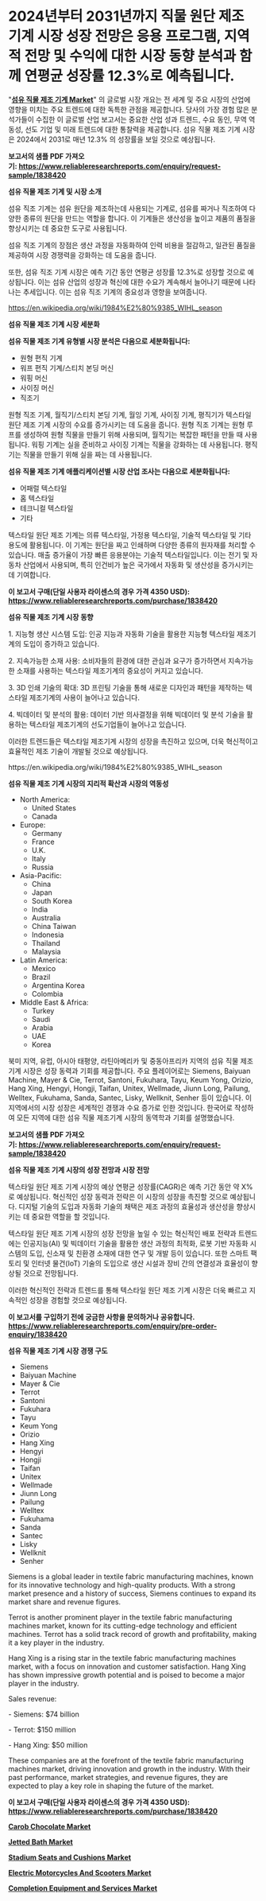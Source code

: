<p><h1>2024년부터 2031년까지 직물 원단 제조 기계 시장 성장 전망은 응용 프로그램, 지역적 전망 및 수익에 대한 시장 동향 분석과 함께 연평균 성장률 12.3%로 예측됩니다.</h1></p><p>"<strong><a href="https://www.reliableresearchreports.com/textile-fabric-manufacturing-machines-r1838420">섬유 직물 제조 기계 Market</a></strong>" 의 글로벌 시장 개요는 전 세계 및 주요 시장의 산업에 영향을 미치는 주요 트렌드에 대한 독특한 관점을 제공합니다. 당사의 가장 경험 많은 분석가들이 수집한 이 글로벌 산업 보고서는 중요한 산업 성과 트렌드, 수요 동인, 무역 역동성, 선도 기업 및 미래 트렌드에 대한 통찰력을 제공합니다. 섬유 직물 제조 기계 시장은 2024에서 2031로 매년 12.3% 의 성장률을 보일 것으로 예상됩니다.</p>
<p><strong>보고서의 샘플 PDF 가져오기:&nbsp;<a href="https://www.reliableresearchreports.com/enquiry/request-sample/1838420">https://www.reliableresearchreports.com/enquiry/request-sample/1838420</a></strong></p>
<p><strong>섬유 직물 제조 기계 및 시장 소개</strong></p>
<p><p>섬유 직조 기계는 섬유 원단을 제조하는데 사용되는 기계로, 섬유를 짜거나 직조하여 다양한 종류의 원단을 만드는 역할을 합니다. 이 기계들은 생산성을 높이고 제품의 품질을 향상시키는 데 중요한 도구로 사용됩니다. </p><p>섬유 직조 기계의 장점은 생산 과정을 자동화하여 인력 비용을 절감하고, 일관된 품질을 제공하여 시장 경쟁력을 강화하는 데 도움을 줍니다. </p><p>또한, 섬유 직조 기계 시장은 예측 기간 동안 연평균 성장률 12.3%로 성장할 것으로 예상됩니다. 이는 섬유 산업의 성장과 혁신에 대한 수요가 계속해서 늘어나기 때문에 나타나는 추세입니다. 이는 섬유 직조 기계의 중요성과 영향을 보여줍니다.</p></p>
<p><a href="https://en.wikipedia.org/wiki/1984%E2%80%9385_WIHL_season">https://en.wikipedia.org/wiki/1984%E2%80%9385_WIHL_season</a></p>
<p><strong>섬유 직물 제조 기계 시장 세분화</strong></p>
<p><strong>섬유 직물 제조 기계 유형별 시장 분석은 다음으로 세분화됩니다:</strong></p>
<p><ul><li>원형 편직 기계</li><li>워프 편직 기계/스티치 본딩 머신</li><li>워핑 머신</li><li>사이징 머신</li><li>직조기</li></ul></p>
<p><p>원형 직조 기계, 월직기/스티치 본딩 기계, 월잉 기계, 사이징 기계, 평직기가 텍스타일 원단 제조 기계 시장의 수요를 증가시키는 데 도움을 줍니다. 원형 직조 기계는 원형 루프를 생성하여 원형 직물을 만들기 위해 사용되며, 월직기는 복잡한 패턴을 만들 때 사용됩니다. 워핑 기계는 실을 준비하고 사이징 기계는 직물을 강화하는 데 사용됩니다. 평직기는 직물을 만들기 위해 실을 짜는 데 사용됩니다.</p></p>
<p><strong>섬유 직물 제조 기계 애플리케이션별 시장 산업 조사는 다음으로 세분화됩니다:</strong></p>
<p><ul><li>어패럴 텍스타일</li><li>홈 텍스타일</li><li>테크니컬 텍스타일</li><li>기타</li></ul></p>
<p><p>텍스타일 원단 제조 기계는 의류 텍스타일, 가정용 텍스타일, 기술적 텍스타일 및 기타 용도에 활용됩니다. 이 기계는 원단을 짜고 인쇄하며 다양한 종류의 원자재를 처리할 수 있습니다. 매출 증가율이 가장 빠른 응용분야는 기술적 텍스타일입니다. 이는 전기 및 자동차 산업에서 사용되며, 특히 인건비가 높은 국가에서 자동화 및 생산성을 증가시키는 데 기여합니다.</p></p>
<p><strong>이 보고서 구매(단일 사용자 라이센스의 경우 가격 4350 USD): <a href="https://www.reliableresearchreports.com/purchase/1838420">https://www.reliableresearchreports.com/purchase/1838420</a></strong></p>
<p><strong>섬유 직물 제조 기계 시장 동향</strong></p>
<p><p>1. 지능형 생산 시스템 도입: 인공 지능과 자동화 기술을 활용한 지능형 텍스타일 제조기계의 도입이 증가하고 있습니다.</p><p> </p><p>2. 지속가능한 소재 사용: 소비자들의 환경에 대한 관심과 요구가 증가하면서 지속가능한 소재를 사용하는 텍스타일 제조기계의 중요성이 커지고 있습니다.</p><p>3. 3D 인쇄 기술의 확대: 3D 프린팅 기술을 통해 새로운 디자인과 패턴을 제작하는 텍스타일 제조기계의 사용이 늘어나고 있습니다.</p><p>4. 빅데이터 및 분석의 활용: 데이터 기반 의사결정을 위해 빅데이터 및 분석 기술을 활용하는 텍스타일 제조기계의 선도기업들이 늘어나고 있습니다.</p><p>이러한 트렌드들은 텍스타일 제조기계 시장의 성장을 촉진하고 있으며, 더욱 혁신적이고 효율적인 제조 기술이 개발될 것으로 예상됩니다.</p></p>
<p>https://en.wikipedia.org/wiki/1984%E2%80%9385_WIHL_season</p>
<p><strong>섬유 직물 제조 기계 시장의 지리적 확산과 시장의 역동성</strong></p>
<p><ul>
    <li>
        North America:
        <ul>
            <li>United States</li>
            <li>Canada</li>
        </ul>
    </li>
    <li>
        Europe:
        <ul>
            <li>Germany</li>
            <li>France</li>
            <li>U.K.</li>
            <li>Italy</li>
            <li>Russia</li>
        </ul>
    </li>
    <li>
        Asia-Pacific:
        <ul>
            <li>China</li>
            <li>Japan</li>
            <li>South Korea</li>
            <li>India</li>
            <li>Australia</li>
            <li>China Taiwan</li>
            <li>Indonesia</li>
            <li>Thailand</li>
            <li>Malaysia</li>
        </ul>
    </li>
    <li>
        Latin America:
        <ul>
            <li>Mexico</li>
            <li>Brazil</li>
            <li>Argentina Korea</li>
            <li>Colombia</li>
        </ul>
    </li>
    <li>
        Middle East & Africa:
        <ul>
            <li>Turkey</li>
            <li>Saudi</li>
            <li>Arabia</li>
            <li>UAE</li>
            <li>Korea</li>
        </ul>
    </li>
    </ul></p>
<p><p>북미 지역, 유럽, 아시아 태평양, 라틴아메리카 및 중동아프리카 지역의 섬유 직물 제조기계 시장은 성장 동력과 기회를 제공합니다. 주요 플레이어로는 Siemens, Baiyuan Machine, Mayer & Cie, Terrot, Santoni, Fukuhara, Tayu, Keum Yong, Orizio, Hang Xing, Hengyi, Hongji, Taifan, Unitex, Wellmade, Jiunn Long, Pailung, Welltex, Fukuhama, Sanda, Santec, Lisky, Wellknit, Senher 등이 있습니다. 이 지역에서의 시장 성장은 세계적인 경쟁과 수요 증가로 인한 것입니다. 한국어로 작성하여 모든 지역에 대한 섬유 직물 제조기계 시장의 동역학과 기회를 설명했습니다.</p></p>
<p><strong>보고서의 샘플 PDF 가져오기:&nbsp;<a href="https://www.reliableresearchreports.com/enquiry/request-sample/1838420">https://www.reliableresearchreports.com/enquiry/request-sample/1838420</a></strong></p>
<p><strong>섬유 직물 제조 기계 시장의 성장 전망과 시장 전망</strong></p>
<p><p>텍스타일 원단 제조 기계 시장의 예상 연평균 성장률(CAGR)은 예측 기간 동안 약 X%로 예상됩니다. 혁신적인 성장 동력과 전략은 이 시장의 성장을 촉진할 것으로 예상됩니다. 디지털 기술의 도입과 자동화 기술의 채택은 제조 과정의 효율성과 생산성을 향상시키는 데 중요한 역할을 할 것입니다. </p><p>텍스타일 원단 제조 기계 시장의 성장 전망을 높일 수 있는 혁신적인 배포 전략과 트렌드에는 인공지능(AI) 및 빅데이터 기술을 활용한 생산 과정의 최적화, 로봇 기반 자동화 시스템의 도입, 신소재 및 친환경 소재에 대한 연구 및 개발 등이 있습니다. 또한 스마트 팩토리 및 인터넷 물건(IoT) 기술의 도입으로 생산 시설과 장비 간의 연결성과 효율성이 향상될 것으로 전망됩니다.</p><p>이러한 혁신적인 전략과 트렌드를 통해 텍스타일 원단 제조 기계 시장은 더욱 빠르고 지속적인 성장을 경험할 것으로 예상됩니다.</p></p>
<p><strong>이 보고서를 구입하기 전에 궁금한 사항을 문의하거나 공유합니다. <a href="https://www.reliableresearchreports.com/enquiry/pre-order-enquiry/1838420">https://www.reliableresearchreports.com/enquiry/pre-order-enquiry/1838420</a></strong></p>
<p><strong>섬유 직물 제조 기계 시장 경쟁 구도</strong></p>
<p><ul><li>Siemens</li><li>Baiyuan Machine</li><li>Mayer & Cie</li><li>Terrot</li><li>Santoni</li><li>Fukuhara</li><li>Tayu</li><li>Keum Yong</li><li>Orizio</li><li>Hang Xing</li><li>Hengyi</li><li>Hongji</li><li>Taifan</li><li>Unitex</li><li>Wellmade</li><li>Jiunn Long</li><li>Pailung</li><li>Welltex</li><li>Fukuhama</li><li>Sanda</li><li>Santec</li><li>Lisky</li><li>Wellknit</li><li>Senher</li></ul></p>
<p><p>Siemens is a global leader in textile fabric manufacturing machines, known for its innovative technology and high-quality products. With a strong market presence and a history of success, Siemens continues to expand its market share and revenue figures.</p><p>Terrot is another prominent player in the textile fabric manufacturing machines market, known for its cutting-edge technology and efficient machines. Terrot has a solid track record of growth and profitability, making it a key player in the industry.</p><p>Hang Xing is a rising star in the textile fabric manufacturing machines market, with a focus on innovation and customer satisfaction. Hang Xing has shown impressive growth potential and is poised to become a major player in the industry.</p><p>Sales revenue:</p><p>- Siemens: $74 billion</p><p>- Terrot: $150 million</p><p>- Hang Xing: $50 million</p><p>These companies are at the forefront of the textile fabric manufacturing machines market, driving innovation and growth in the industry. With their past performance, market strategies, and revenue figures, they are expected to play a key role in shaping the future of the market.</p></p>
<p><strong>이 보고서 구매(단일 사용자 라이센스의 경우 가격 4350 USD): <a href="https://www.reliableresearchreports.com/purchase/1838420">https://www.reliableresearchreports.com/purchase/1838420</a></strong></p>
<p><strong><p><a href="https://github.com/vimar16th/Market-Research-Report-List-6/blob/main/carob-chocolate-market.md">Carob Chocolate Market</a></p><p><a href="https://www.linkedin.com/pulse/jetted-bath-market-trends-focusing-insight-forecast-analysis-mbjpf?trackingId=ykmMXojZQVKGuWPreU90fg%3D%3D">Jetted Bath Market</a></p><p><a href="https://www.linkedin.com/pulse/stadium-seats-cushions-market-size-type-seatscushions-product-qndae?trackingId=bdP37%2B33SB6fgyySznMxeg%3D%3D">Stadium Seats and Cushions Market</a></p><p><a href="https://issuu.com/reportprime-2/docs/electric-motorcycles-and-scooters-m_77cf443cc30a54">Electric Motorcycles And Scooters Market</a></p><p><a href="https://issuu.com/reportprime-2/docs/completion-equipment-and-services-m_cec19ad78544ad">Completion Equipment and Services Market</a></p></strong></p>
<p></p>